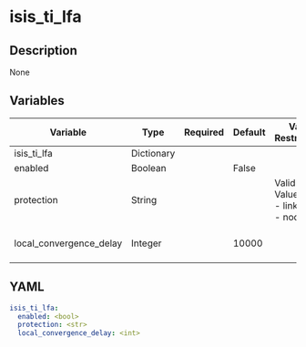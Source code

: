 # isis_ti_lfa

## Description

None

## Variables

| Variable | Type | Required | Default | Value Restrictions | Description |
| -------- | ---- | -------- | ------- | ------------------ | ----------- |
| isis_ti_lfa | Dictionary |  |  |  | ISIS TI-LFA |
|   enabled | Boolean |  | False |  |  |
|   protection | String |  |  | Valid Values:<br>- link<br>- node |  |
|   local_convergence_delay | Integer |  | 10000 |  | Local convergence delay in mpls |

## YAML

```yaml
isis_ti_lfa:
  enabled: <bool>
  protection: <str>
  local_convergence_delay: <int>
```